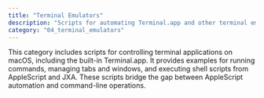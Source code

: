 ```yaml
---
title: "Terminal Emulators"
description: "Scripts for automating Terminal.app and other terminal emulators on macOS."
category: "04_terminal_emulators"
---
```


This category includes scripts for controlling terminal applications on macOS, including the built-in Terminal.app. It provides examples for running commands, managing tabs and windows, and executing shell scripts from AppleScript and JXA. These scripts bridge the gap between AppleScript automation and command-line operations.